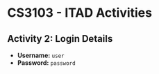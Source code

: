 # CS3103 - ITAD Activities  

## Activity 2: Login Details  
- **Username:** `user`  
- **Password:** `password`  
